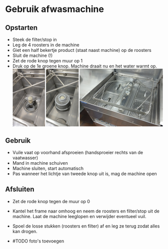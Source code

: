 # Gebruik afwasmachine

## Opstarten

* Steek de filter/stop in
* Leg de 4 roosters in de machine
* Giet een half bekertje product (staat naast machine) op de roosters
* Sluit de machine (!)
* Zet de rode knop tegen muur op 1
* Druk op de 1e groene knop. Machine draait nu en het water warmt op.
![alt text](imgs/vaatwasser.png)

## Gebruik

* Vuile vaat op voorhand afsproeien (handsproeier rechts van de vaatwasser)
* Mand in machine schuiven
* Machine sluiten, start automatisch
* Pas wanneer het lichtje van tweede knop uit is, mag de machine open

## Afsluiten

* Zet de rode knop tegen de muur op 0
* Kantel het frame naar omhoog en neem de roosters en filter/stop uit de machine. Laat de machine leeglopen en verwijder eventueel vuil.
* Spoel de losse stukken (roosters en filter) af en leg ze terug zodat alles kan drogen.

* #TODO foto's toevoegen
